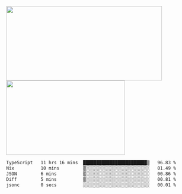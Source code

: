 <a href="https://github.com/anuraghazra/github-readme-stats">
  <img height=200 width=420 align="center" src="https://github-readme-stats.vercel.app/api?username=airRnot1106&hide_title=true&show_icons=true&rank_icon=github" />
</a>
<a href="https://github.com/anuraghazra/convoychat">
  <img height=200 width=320 align="center" src="https://github-readme-stats.vercel.app/api/top-langs/?username=airRnot1106&hide_title=true&layout=compact&hide=html,css" />
</a>

<!--START_SECTION:waka-->

```txt
TypeScript   11 hrs 16 mins  ████████████████████████▒   96.83 %
Nix          10 mins         ▒░░░░░░░░░░░░░░░░░░░░░░░░   01.49 %
JSON         6 mins          ▒░░░░░░░░░░░░░░░░░░░░░░░░   00.86 %
Diff         5 mins          ▒░░░░░░░░░░░░░░░░░░░░░░░░   00.81 %
jsonc        0 secs          ░░░░░░░░░░░░░░░░░░░░░░░░░   00.01 %
```

<!--END_SECTION:waka-->
